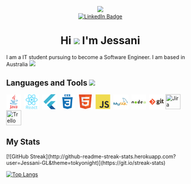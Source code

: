 
<div id="header" align="center">
  <img src="https://media.giphy.com/media/eJ4hcjD3H9DZcO8Qo0/giphy.gif" width="100"/>

<div id="badges">
  <a href="https://www.linkedin.com/in/jessani-linsangan-96b63a209"/>
    <img src="https://img.shields.io/badge/LinkedIn-blue?style=for-the-badge&logo=linkedin&logoColor=white" alt="LinkedIn Badge"/>
  </a>
 </div>
 
  <h1>
  Hi
  <img src="https://media.giphy.com/media/hvRJCLFzcasrR4ia7z/giphy.gif" width="30px"/>
  I'm Jessani
</h1>
  

</div>
  <p>I am a IT student pursuing to become a Software Engineer. I am based in Australia 
<img src="https://media.giphy.com/media/AxJaiJ65agT7sVZ8tf/giphy.gif" width="25px"/>
</p>

<div id="header" align="left">
  <h2>
  Languages and Tools
  <img src="https://media.giphy.com/media/jSKBmKkvo2dPQQtsR1/giphy.gif" width="70px"/>
</h2>
  <p></p>
</div>
</div>

<div>
  <img src="https://github.com/devicons/devicon/blob/master/icons/java/java-original-wordmark.svg" title="Java" alt="Java" width="40" height="40"/>&nbsp;
  <img src="https://github.com/devicons/devicon/blob/master/icons/react/react-original-wordmark.svg" title="React" alt="React" width="40" height="40"/>&nbsp;
  <img src="https://github.com/devicons/devicon/blob/master/icons/flutter/flutter-original.svg" title="Flutter" alt="Flutter" width="40" height="40"/>&nbsp;
  <img src="https://github.com/devicons/devicon/blob/master/icons/css3/css3-plain-wordmark.svg"  title="CSS3" alt="CSS" width="40" height="40"/>&nbsp;
  <img src="https://github.com/devicons/devicon/blob/master/icons/html5/html5-original.svg" title="HTML5" alt="HTML" width="40" height="40"/>&nbsp;
  <img src="https://github.com/devicons/devicon/blob/master/icons/javascript/javascript-original.svg" title="JavaScript" alt="JavaScript" width="40" height="40"/>&nbsp;
  <img src="https://github.com/devicons/devicon/blob/master/icons/mysql/mysql-original-wordmark.svg" title="MySQL"  alt="MySQL" width="40" height="40"/>&nbsp;
  <img src="https://github.com/devicons/devicon/blob/master/icons/nodejs/nodejs-original-wordmark.svg" title="NodeJS" alt="NodeJS" width="40" height="40"/>&nbsp;
  <img src="https://github.com/devicons/devicon/blob/master/icons/git/git-original-wordmark.svg" title="Git" **alt="Git" width="40" height="40"/>
    <img src="https://img.icons8.com/color/344/jira.png" title="Jira" **alt="Jira" width="40" height="40"/>
  <img src="https://img.icons8.com/color/344/trello.png" title="Trello" **alt="Trello" width="40" height="40"/>
   
</div>

<h2>
  My Stats
</h2>

<div id="header" align="left">
[![GitHub Streak](http://github-readme-streak-stats.herokuapp.com?user=Jessani-GL&theme=tokyonight)](https://git.io/streak-stats)

[![Top Langs](https://github-readme-stats.vercel.app/api/top-langs/?username=Jessani-GL&layout=compact&theme=tokyonight)](https://github.com/anuraghazra/github-readme-stats)
</div>
<!---
Jessani-GL/Jessani-GL is a ✨ special ✨ repository because its `README.md` (this file) appears on your GitHub profile.
You can click the Preview link to take a look at your changes.
--->

